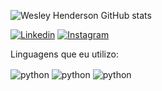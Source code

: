 ![Wesley Henderson GitHub stats](https://github-readme-stats.vercel.app/api?username=WeezyHS&show_icons=true&theme=radical)

[![Linkedin](https://img.shields.io/badge/LinkedIn-0077B5?style=for-the-badge&logo=linkedin&logoColor=white)](https://www.linkedin.com/in/wesley-henderson-7b89b0218)
[![Instagram](https://img.shields.io/badge/Instagram-E4405F?style=for-the-badge&logo=instagram&logoColor=white)](https://www.instagram.com/wesley_hs2/)

Linguagens que eu utilizo:

<div style="display: inline_block">
<img align="center" alt="python" src="https://img.shields.io/badge/Python-3776AB?style=for-the-badge&logo=python&logoColor=white"/>
<img align="center" alt="python" src="https://img.shields.io/badge/HTML-239120?style=for-the-badge&logo=html5&logoColor=white"/>
<img align="center" alt="python" src="https://img.shields.io/badge/JavaScript-323330?style=for-the-badge&logo=javascript&logoColor=F7DF1E"/>
</div>
